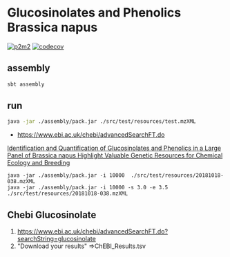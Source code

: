 # Glucosinolates and Phenolics Brassica napus

[![p2m2](https://circleci.com/gh/p2m2/mzxml-glucosinolate-analyser.svg?style=shield)](https://app.circleci.com/pipelines/github/p2m2)
[![codecov](https://codecov.io/gh/p2m2/mzxml-glucosinolate-analyser/branch/develop/graph/badge.svg)](https://codecov.io/gh/p2m2/mzxml-glucosinolate-analyser)

## assembly

```bash
sbt assembly
```

## run 

```bash
java -jar ./assembly/pack.jar ./src/test/resources/test.mzXML
```

 - https://www.ebi.ac.uk/chebi/advancedSearchFT.do

[Identification and Quantification of Glucosinolates and Phenolics in a Large Panel of Brassica napus Highlight Valuable Genetic Resources for Chemical Ecology and Breeding](https://pubs.acs.org/doi/10.1021/acs.jafc.1c08118)


``` 
java -jar ./assembly/pack.jar -i 10000  ./src/test/resources/20181018-038.mzXML
java -jar ./assembly/pack.jar -i 10000 -s 3.0 -e 3.5 ./src/test/resources/20181018-038.mzXML
```

## Chebi Glucosinolate

1) https://www.ebi.ac.uk/chebi/advancedSearchFT.do?searchString=glucosinolate
2) "Download your results"
=>ChEBI_Results.tsv
